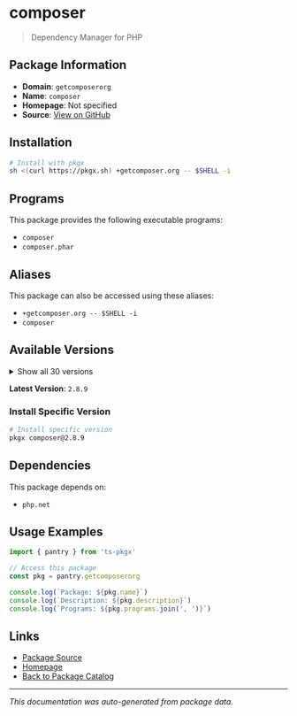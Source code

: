 # composer

> Dependency Manager for PHP

## Package Information

- **Domain**: `getcomposerorg`
- **Name**: `composer`
- **Homepage**: Not specified
- **Source**: [View on GitHub](https://github.com/pkgxdev/pantry/tree/main/projects/getcomposer.org/package.yml)

## Installation

```bash
# Install with pkgx
sh <(curl https://pkgx.sh) +getcomposer.org -- $SHELL -i
```

## Programs

This package provides the following executable programs:

- `composer`
- `composer.phar`

## Aliases

This package can also be accessed using these aliases:

- `+getcomposer.org -- $SHELL -i`
- `composer`

## Available Versions

<details>
<summary>Show all 30 versions</summary>

- `2.8.9`, `2.8.8`, `2.8.7`, `2.8.6`, `2.8.5`
- `2.8.4`, `2.8.3`, `2.8.2`, `2.8.1`, `2.8.0`
- `2.7.9`, `2.7.8`, `2.7.7`, `2.7.6`, `2.7.5`
- `2.7.4`, `2.7.3`, `2.7.2`, `2.7.1`, `2.7.0`
- `2.6.6`, `2.6.5`, `2.6.4`, `2.6.3`, `2.6.2`
- `2.6.1`, `2.6.0`, `2.5.8`, `2.2.24`, `2.2.23`

</details>

**Latest Version**: `2.8.9`

### Install Specific Version

```bash
# Install specific version
pkgx composer@2.8.9
```

## Dependencies

This package depends on:

- `php.net`

## Usage Examples

```typescript
import { pantry } from 'ts-pkgx'

// Access this package
const pkg = pantry.getcomposerorg

console.log(`Package: ${pkg.name}`)
console.log(`Description: ${pkg.description}`)
console.log(`Programs: ${pkg.programs.join(', ')}`)
```

## Links

- [Package Source](https://github.com/pkgxdev/pantry/tree/main/projects/getcomposer.org/package.yml)
- [Homepage](#)
- [Back to Package Catalog](../package-catalog.md)

---

*This documentation was auto-generated from package data.*
